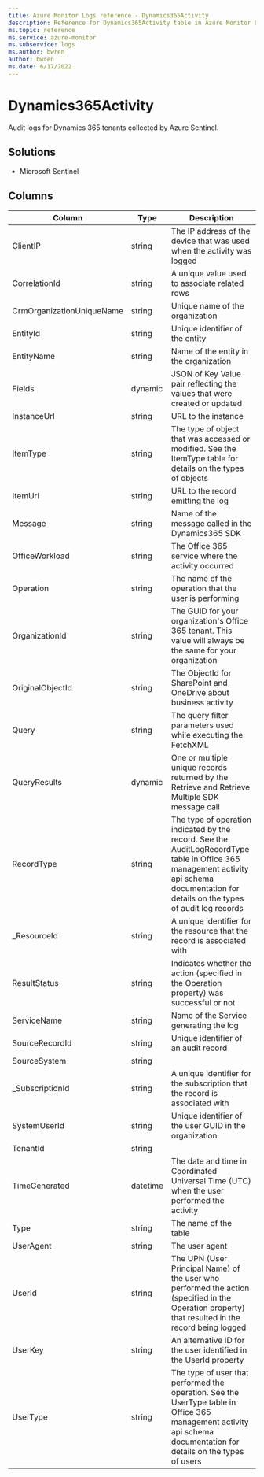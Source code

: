 ```yaml
---
title: Azure Monitor Logs reference - Dynamics365Activity
description: Reference for Dynamics365Activity table in Azure Monitor Logs.
ms.topic: reference
ms.service: azure-monitor
ms.subservice: logs
ms.author: bwren
author: bwren
ms.date: 6/17/2022
---
```


# Dynamics365Activity

 Audit logs for Dynamics 365 tenants collected by Azure Sentinel.

## Solutions

- Microsoft Sentinel




## Columns

| Column | Type | Description |
| --- | --- | --- |
| ClientIP | string | The IP address of the device that was used when the activity was logged |
| CorrelationId | string | A unique value used to associate related rows |
| CrmOrganizationUniqueName | string | Unique name of the organization |
| EntityId | string | Unique identifier of the entity |
| EntityName | string | Name of the entity in the organization |
| Fields | dynamic | JSON of Key Value pair reflecting the values that were created or updated |
| InstanceUrl | string | URL to the instance |
| ItemType | string | The type of object that was accessed or modified. See the ItemType table for details on the types of objects |
| ItemUrl | string | URL to the record emitting the log |
| Message | string | Name of the message called in the Dynamics365 SDK |
| OfficeWorkload | string | The Office 365 service where the activity occurred |
| Operation | string | The name of the operation that the user is performing |
| OrganizationId | string | The GUID for your organization's Office 365 tenant. This value will always be the same for your organization |
| OriginalObjectId | string | The ObjectId for SharePoint and OneDrive about business activity |
| Query | string | The query filter parameters used while executing the FetchXML |
| QueryResults | dynamic | One or multiple unique records returned by the Retrieve and Retrieve Multiple SDK message call |
| RecordType | string | The type of operation indicated by the record. See the AuditLogRecordType table in Office 365 management activity api schema documentation for details on the types of audit log records |
| _ResourceId | string | A unique identifier for the resource that the record is associated with |
| ResultStatus | string | Indicates whether the action (specified in the Operation property) was successful or not |
| ServiceName | string | Name of the Service generating the log |
| SourceRecordId | string | Unique identifier of an audit record |
| SourceSystem | string |  |
| _SubscriptionId | string | A unique identifier for the subscription that the record is associated with |
| SystemUserId | string | Unique identifier of the user GUID in the organization |
| TenantId | string |  |
| TimeGenerated | datetime | The date and time in Coordinated Universal Time (UTC) when the user performed the activity |
| Type | string | The name of the table |
| UserAgent | string | The user agent |
| UserId | string | The UPN (User Principal Name) of the user who performed the action (specified in the Operation property) that resulted in the record being logged |
| UserKey | string | An alternative ID for the user identified in the UserId property |
| UserType | string | The type of user that performed the operation. See the UserType table in Office 365 management activity api schema documentation for details on the types of users |
